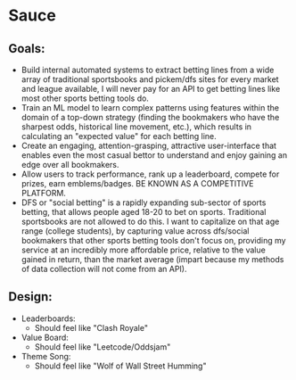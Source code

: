 # Sauce

Goals:
-
- Build internal automated systems to extract betting lines from a wide array of traditional sportsbooks and pickem/dfs sites for 
every market and league available, I will never pay for an API to get betting lines like most other
sports betting tools do.
- Train an ML model to learn complex patterns using features within the domain of a top-down strategy (finding
the bookmakers who have the sharpest odds, historical line movement, etc.), which results in
calculating an "expected value" for each betting line. 
- Create an engaging, attention-grasping, attractive user-interface that enables even the most
casual bettor to understand and enjoy gaining an edge over all bookmakers.
- Allow users to track performance, rank up a leaderboard, compete for prizes, earn emblems/badges.
BE KNOWN AS A COMPETITIVE PLATFORM.
- DFS or "social betting" is a rapidly expanding sub-sector of sports betting, that allows people
aged 18-20 to bet on sports. Traditional sportsbooks are not allowed to do this. I want to capitalize
on that age range (college students), by capturing value across dfs/social bookmakers that
other sports betting tools don't focus on, providing my service at an incredibly more affordable
price, relative to the value gained in return, than the market average (impart because my methods
of data collection will not come from an API).

Design:
-
- Leaderboards:
  - Should feel like "Clash Royale"
- Value Board:
  - Should feel like "Leetcode/Oddsjam"
- Theme Song:
  - Should feel like "Wolf of Wall Street Humming"

